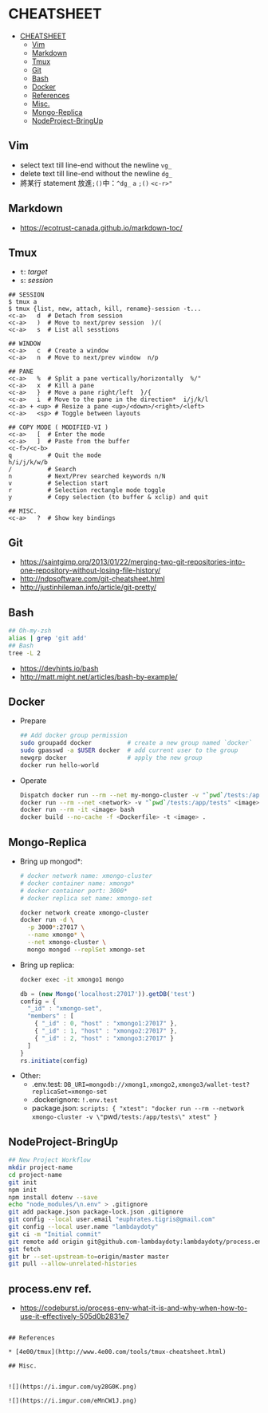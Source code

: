 # CHEATSHEET

- [CHEATSHEET](#cheatsheet)
  * [Vim](#vim)
  * [Markdown](#markdown)
  * [Tmux](#tmux)
  * [Git](#git)
  * [Bash](#bash)
  * [Docker](#docker)
  * [References](#references)
  * [Misc.](#misc)
  * [Mongo-Replica](#mongo-replica)
  * [NodeProject-BringUp](#nodeproject-pringup)

## Vim
  * select text till line-end without the newline `vg_`
  * delete text till line-end without the newline `dg_`
  * 將某行 statement 放進`;()`中：`^dg_` `a` `;()` `<c-r>"`
## Markdown
  * https://ecotrust-canada.github.io/markdown-toc/

## Tmux

* `t`: *target*
* `s`: *session*

```
## SESSION
$ tmux a
$ tmux {list, new, attach, kill, rename}-session -t...
<c-a>   d  # Detach from session
<c-a>   )  # Move to next/prev session  )/(
<c-a>   s  # List all sesstions

## WINDOW
<c-a>   c  # Create a window
<c-a>   n  # Move to next/prev window  n/p

## PANE
<c-a>   %  # Split a pane vertically/horizontally  %/"
<c-a>   x  # Kill a pane
<c-a>   }  # Move a pane right/left  }/{
<c-a>   i  # Move to the pane in the direction*  i/j/k/l
<c-a> + <up> # Resize a pane <up>/<down>/<right>/<left>
<c-a>   <sp> # Toggle between layouts

## COPY MODE ( MODIFIED-VI )
<c-a>   [  # Enter the mode
<c-a>   ]  # Paste from the buffer
<c-f>/<c-b>
q          # Quit the mode
h/i/j/k/w/b
/          # Search
n          # Next/Prev searched keywords n/N
v          # Selection start
r          # Selection rectangle mode toggle
y          # Copy selection (to buffer & xclip) and quit

## MISC.
<c-a>   ?  # Show key bindings

```

## Git
* https://saintgimp.org/2013/01/22/merging-two-git-repositories-into-one-repository-without-losing-file-history/
* http://ndpsoftware.com/git-cheatsheet.html
* http://justinhileman.info/article/git-pretty/

## Bash
```bash
## Oh-my-zsh
alias | grep 'git add'
## Bash
tree -L 2
```
* https://devhints.io/bash
* http://matt.might.net/articles/bash-by-example/

## Docker

* Prepare
  ```bash
  ## Add docker group permission
  sudo groupadd docker          # create a new group named `docker`
  sudo gpasswd -a $USER docker  # add current user to the group
  newgrp docker                 # apply the new group
  docker run hello-world
  ```
* Operate
  ```bash
  Dispatch docker run --rm --net my-mongo-cluster -v "`pwd`/tests:/app/tests" xtest -t %
  docker run --rm --net <network> -v "`pwd`/tests:/app/tests" <image> -t tests/testFile.js
  docker run --rm -it <image> bash
  docker build --no-cache -f <Dockerfile> -t <image> .
  ```

## Mongo-Replica

* Bring up mongod*:
  ```bash
  # docker network name: xmongo-cluster
  # docker container name: xmongo*
  # docker container port: 3000*
  # docker replica set name: xmongo-set
  
  docker network create xmongo-cluster
  docker run -d \
    -p 3000*:27017 \
    --name xmongo* \
    --net xmongo-cluster \
    mongo mongod --replSet xmongo-set
  ```
* Bring up replica:
  ```bash
  docker exec -it xmongo1 mongo
  ```
  ```js
  db = (new Mongo('localhost:27017')).getDB('test')
  config = {
    "_id" : "xmongo-set",
    "members" : [
      { "_id" : 0, "host" : "xmongo1:27017" },
      { "_id" : 1, "host" : "xmongo2:27017" },
      { "_id" : 2, "host" : "xmongo3:27017" }
    ]
  }
  rs.initiate(config)
  ```
* Other:
  * .env.test: `DB_URI=mongodb://xmong1,xmongo2,xmongo3/wallet-test?replicaSet=xmongo-set`
  * .dockerignore: `!.env.test`
  * package.json: `scripts: { "xtest": "docker run --rm --network xmongo-cluster -v \"`pwd`/tests:/app/tests\" xtest" }`
  
## NodeProject-BringUp
```bash
## New Project Workflow
mkdir project-name
cd project-name
git init
npm init
npm install dotenv --save
echo "node_modules/\n.env" > .gitignore
git add package.json package-lock.json .gitignore
git config --local user.email "euphrates.tigris@gmail.com"
git config --local user.name "lambdaydoty"
git ci -m "Initial commit"
git remote add origin git@github.com-lambdaydoty:lambdaydoty/process.env.git
git fetch
git br --set-upstream-to=origin/master master
git pull --allow-unrelated-histories
```

## process.env ref.
* https://codeburst.io/process-env-what-it-is-and-why-when-how-to-use-it-effectively-505d0b2831e7

```

## References

* [4e00/tmux](http://www.4e00.com/tools/tmux-cheatsheet.html)

## Misc.


![](https://i.imgur.com/uy28G0K.png)

![](https://i.imgur.com/eMnCW1J.png)


